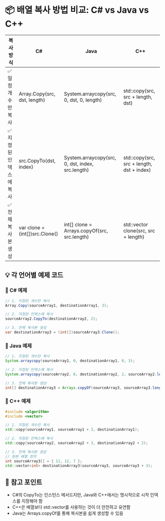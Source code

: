 # 📦 배열 복사 방법 비교: C# vs Java vs C++
| 복사 방식 | C# | Java | C++ |
|----------|----|------|-----| 
| ✅ 일정 개수만 복사 | Array.Copy(src, dst, length) | System.arraycopy(src, 0, dst, 0, length) | std::copy(src, src + length, dst) | 
| ✅ 지정된 인덱스에 복사 | src.CopyTo(dst, index) | System.arraycopy(src, 0, dst, index, src.length) | std::copy(src, src + length, dst + index) | 
| ✅ 전체 복사본 생성 | var clone = (int[])src.Clone() | int[] clone = Arrays.copyOf(src, src.length) | std::vector<int> clone(src, src + length) | 



## 💡 각 언어별 예제 코드
### 🔷 C# 예제
```csharp
// 1. 지정된 개수만 복사
Array.Copy(sourceArray1, destinationArray1, 3);

// 2. 지정된 인덱스에 복사
sourceArray2.CopyTo(destinationArray2, 2);

// 3. 전체 복사본 생성
var destinationArray3 = (int[])sourceArray3.Clone();
```


### 🔶 Java 예제
```java
// 1. 지정된 개수만 복사
System.arraycopy(sourceArray1, 0, destinationArray1, 0, 3);

// 2. 지정된 인덱스에 복사
System.arraycopy(sourceArray2, 0, destinationArray2, 2, sourceArray2.length);

// 3. 전체 복사본 생성
int[] destinationArray3 = Arrays.copyOf(sourceArray3, sourceArray3.length);

```

### 🔷 C++ 예제
```cpp
#include <algorithm>
#include <vector>

// 1. 지정된 개수만 복사
std::copy(sourceArray1, sourceArray1 + 3, destinationArray1);

// 2. 지정된 인덱스에 복사
std::copy(sourceArray2, sourceArray2 + 3, destinationArray2 + 2);

// 3. 전체 복사본 생성
// 원본 배열 정의
int sourceArray3[] = { 11, 12, 7 };
std::vector<int> destinationArray3(sourceArray3, sourceArray3 + 3);
```


## 🧠 참고 포인트
- C#의 CopyTo는 인스턴스 메서드지만, Java와 C++에서는 명시적으로 시작 인덱스를 지정해야 함
- C++은 배열보다 std::vector를 사용하는 것이 더 안전하고 유연함
- Java는 Arrays.copyOf를 통해 복사본을 쉽게 생성할 수 있음
